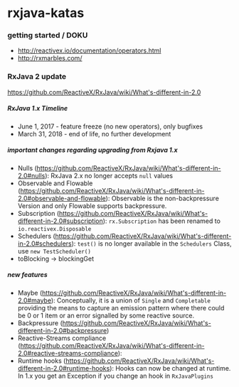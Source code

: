 rxjava-katas
============

### getting started / DOKU

- http://reactivex.io/documentation/operators.html
- http://rxmarbles.com/

### RxJava 2 update
https://github.com/ReactiveX/RxJava/wiki/What's-different-in-2.0

##### RxJava 1.x Timeline
- June 1, 2017 - feature freeze (no new operators), only bugfixes
- March 31, 2018 - end of life, no further development

##### important changes regarding upgrading from Rxjava 1.x
- Nulls (https://github.com/ReactiveX/RxJava/wiki/What's-different-in-2.0#nulls): 
RxJava 2.x no longer accepts `null` values
- Observable and Flowable (https://github.com/ReactiveX/RxJava/wiki/What's-different-in-2.0#observable-and-flowable): 
Observable is the non-backpressure Version and only Flowable supports backpressure.
- Subscription (https://github.com/ReactiveX/RxJava/wiki/What's-different-in-2.0#subscription):
`rx.Subscription` has been renamed to `io.reactivex.Disposable`
- Schedulers (https://github.com/ReactiveX/RxJava/wiki/What's-different-in-2.0#schedulers):
`test()` is no longer available in the `Schedulers` Class, use `new TestScheduler()`
- toBlocking -> blockingGet

##### new features
- Maybe (https://github.com/ReactiveX/RxJava/wiki/What's-different-in-2.0#maybe): 
Conceptually, it is a union of `Single` and `Completable` providing the means to capture an emission pattern where there could be 0 or 1 item or an error signalled by some reactive source.
- Backpressure (https://github.com/ReactiveX/RxJava/wiki/What's-different-in-2.0#backpressure)
- Reactive-Streams compliance (https://github.com/ReactiveX/RxJava/wiki/What's-different-in-2.0#reactive-streams-compliance):
- Runtime hooks (https://github.com/ReactiveX/RxJava/wiki/What's-different-in-2.0#runtime-hooks): 
Hooks can now be changed at runtime. In 1.x you get an Exception if you change an hook in `RxJavaPlugins`